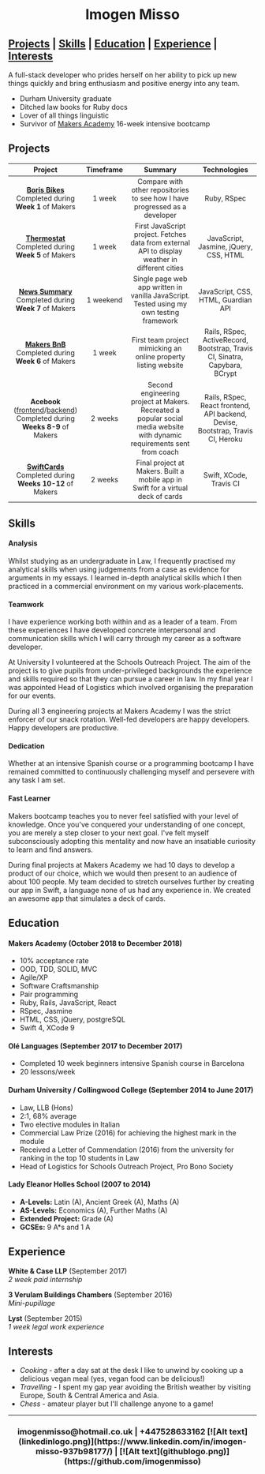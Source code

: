 <h1 align=center>Imogen Misso</h1>

[Projects](#projects) | [Skills](#skills) | [Education](#education) | [Experience](#experience) | [Interests](#interests)
--------------

A full-stack developer who prides herself on her ability to pick up new things quickly and bring enthusiasm and positive energy into any team.

- Durham University graduate
- Ditched law books for Ruby docs
- Lover of all things linguistic
- Survivor of [Makers Academy](https://makers.tech/) 16-week intensive bootcamp

## Projects

| Project        | Timeframe | Summary           | Technologies |
| :-------------: | :-----:| :-------------:| :-----:|
| **[Boris Bikes](https://github.com/imogenmisso/borris_bikes)** <br>Completed during __Week 1__ of Makers | 1 week | Compare with other repositories to see how I have progressed as a developer | Ruby, RSpec |
| **[Thermostat](https://github.com/imogenmisso/Thermostat)** <br>Completed during __Week 5__ of Makers | 1 week | First JavaScript project. Fetches data from external API to display weather in different cities | JavaScript, Jasmine, jQuery, CSS, HTML |
| **[News Summary](https://github.com/imogenmisso/news-summary-challenge)** <br> Completed during __Week 7__ of Makers | 1 weekend | Single page web app written in vanilla JavaScript. Tested using my own testing framework | JavaScript, CSS, HTML, Guardian API |
| **[Makers BnB](https://github.com/rbbri/makersbnb)** <br> Completed during __Week 6__ of Makers | 1 week | First team project mimicking an online property listing website | Rails, RSpec, ActiveRecord, Bootstrap, Travis CI, Sinatra, Capybara, BCrypt |
| **Acebook** ([frontend](https://github.com/runticle/Acebook-frontend)/[backend](https://github.com/toddpla/acebook-stars)) <br> Completed during __Weeks 8-9__ of Makers | 2 weeks | Second engineering project at Makers. Recreated a popular social media website with dynamic requirements sent from coach | Rails, RSpec, React frontend, API backend, Devise, Bootstrap, Travis CI, Heroku |
| **[SwiftCards](https://github.com/IrinaSTA/swiftcards)** <br> Completed during __Weeks 10-12__ of Makers| 2 weeks | Final project at Makers. Built a mobile app in Swift for a virtual deck of cards |  Swift, XCode, Travis CI |

## Skills

#### Analysis

Whilst studying as an undergraduate in Law, I frequently practised my analytical skills when using judgements from a case as evidence for arguments in my essays. I learned in-depth analytical skills which I then practiced in a commercial environment on my various work-placements.  

#### Teamwork

I have experience working both within and as a leader of a team. From these experiences I have developed concrete interpersonal and communication skills which I will carry through my career as a software developer.

At University I volunteered at the Schools Outreach Project. The aim of the project is to give pupils from under-privileged backgrounds the experience and skills required so that they can pursue a career in law. In my final year I was appointed Head of Logistics which involved organising the preparation for our events.

During all 3 engineering projects at Makers Academy I was the strict enforcer of our snack rotation. Well-fed developers are happy developers. Happy developers are productive.

#### Dedication

Whether at an intensive Spanish course or a programming bootcamp I have remained committed to continuously challenging myself and persevere with any task I am set.

#### Fast Learner

Makers bootcamp teaches you to never feel satisfied with your level of knowledge. Once you've conquered your understanding of one concept, you are merely a step closer to your next goal. I've felt myself subconsciously adopting this mentality and now have an insatiable curiosity to learn and find answers.

During final projects at Makers Academy we had 10 days to develop a product of our choice, which we would then present to an audience of about 100 people. My team decided to stretch ourselves further by creating our app in Swift, a language none of us had any experience in. We created an awesome app that simulates a deck of cards.


## Education

#### Makers Academy (October 2018 to December 2018)

- 10% acceptance rate
- OOD, TDD, SOLID, MVC
- Agile/XP
- Software Craftsmanship
- Pair programming
- Ruby, Rails, JavaScript, React
- RSpec, Jasmine
- HTML, CSS, jQuery, postgreSQL
- Swift 4, XCode 9

#### Olé Languages (September 2017 to December 2017)

- Completed 10 week beginners intensive Spanish course in Barcelona
- 20 lessons/week

#### Durham University / Collingwood College (September 2014 to June 2017)

- Law, LLB (Hons)
- 2:1, 68% average
- Two elective modules in Italian
- Commercial Law Prize (2016) for achieving the highest mark in the module
- Received a Letter of Commendation (2016) from the university for ranking in the top 10 students in Law
- Head of Logistics for Schools Outreach Project, Pro Bono Society

#### Lady Eleanor Holles School (2007 to 2014)

- **A-Levels:** Latin (A), Ancient Greek (A), Maths (A)
- **AS-Levels:** Economics (A), Further Maths (A)
- **Extended Project:** Grade (A)
- **GCSEs:** 9 A*s and 1 A

## Experience

**White & Case LLP** (September 2017)
<br>*2 week paid internship*  

**3 Verulam Buildings Chambers** (September 2016)
<br>*Mini-pupillage*

**Lyst** (September 2015)
<br>*1 week legal work experience*

## Interests

- *Cooking* - after a day sat at the desk I like to unwind by cooking up a delicious vegan meal (yes, vegan food can be delicious!)
- *Travelling* - I spent my gap year avoiding the British weather by visiting Europe, South & Central America and Asia.
- *Chess* - amateur player but I'll challenge anyone to a game!

--------------------------------------------------------

<h3 align=center> imogenmisso@hotmail.co.uk | +447528633162
[![Alt text](linkedinlogo.png)](https://www.linkedin.com/in/imogen-misso-937b98177/) | [![Alt text](githublogo.png)](https://github.com/imogenmisso) </h3>
